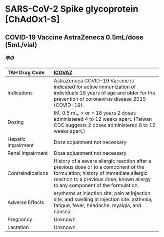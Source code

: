 # SARS-CoV-2 Spike glycoprotein [ChAdOx1-S]

## COVID-19 Vaccine AstraZeneca 0.5mL/dose (5mL/vial)

##### 停用

| TAH Drug Code      | [ICOVAZ](https://www.tahsda.org.tw/drugs/hissearch.php?drug_code=ICOVAZ)                                                                                                                                        |
|:-------------------|:----------------------------------------------------------------------------------------------------------------------------------------------------------------------------------------------------------------|
| Indications        | AstraZeneca COVID-19 Vaccine is indicated for active immunization of individuals 18 years of age and older for the prevention of coronavirus disease 2019 (COVID-19).                                           |
| Dosing             | IM, 0.5 mL, > or = 18 years 2 doses administered 4 to 12 weeks apart. (Taiwan CDC suggests 2 doses administered 8 to 12 weeks apart.)                                                                           |
| Hepatic Impairment | Dose adjustment not necessary                                                                                                                                                                                   |
| Renal Impairment   | Dose adjustment not necessary                                                                                                                                                                                   |
| Contraindications  | History of a severe allergic reaction after a previous dose or to a component of the formulation; history of immediate allergic reaction to a previous dose; known allergy to any component of the formulation. |
| Adverse Effects    | erythema at injection site, pain at injection site, and swelling at injection site. asthenia, fatigue, fever, headache, myalgia, and nausea.                                                                    |
| Pregnancy          | Unknown                                                                                                                                                                                                         |
| Lactation          | Unknown                                                                                                                                                                                                         |

